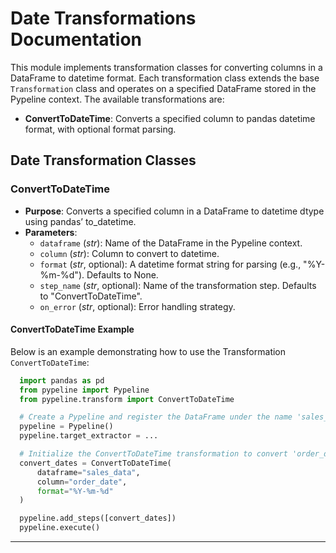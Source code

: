 # Date Transformations Documentation

This module implements transformation classes for converting columns in a DataFrame to datetime format. Each transformation class extends the base `Transformation` class and operates on a specified DataFrame stored in the Pypeline context. The available transformations are:

- **ConvertToDateTime**: Converts a specified column to pandas datetime format, with optional format parsing.

## Date Transformation Classes

### ConvertToDateTime

- **Purpose**: Converts a specified column in a DataFrame to datetime dtype using pandas’ to_datetime.
- **Parameters**:
  - `dataframe` (*str*): Name of the DataFrame in the Pypeline context.
  - `column` (*str*): Column to convert to datetime.
  - `format` (*str*, optional): A datetime format string for parsing (e.g., "%Y-%m-%d"). Defaults to None.
  - `step_name` (*str*, optional): Name of the transformation step. Defaults to "ConvertToDateTime".
  - `on_error` (*str*, optional): Error handling strategy.

#### ConvertToDateTime Example

Below is an example demonstrating how to use the Transformation `ConvertToDateTime`:

```python
  import pandas as pd
  from pypeline import Pypeline
  from pypeline.transform import ConvertToDateTime

  # Create a Pypeline and register the DataFrame under the name 'sales_data'
  pypeline = Pypeline()
  pypeline.target_extractor = ...

  # Initialize the ConvertToDateTime transformation to convert 'order_date' to datetime
  convert_dates = ConvertToDateTime(
      dataframe="sales_data",
      column="order_date",
      format="%Y-%m-%d"
  )

  pypeline.add_steps([convert_dates])
  pypeline.execute()
```

---
